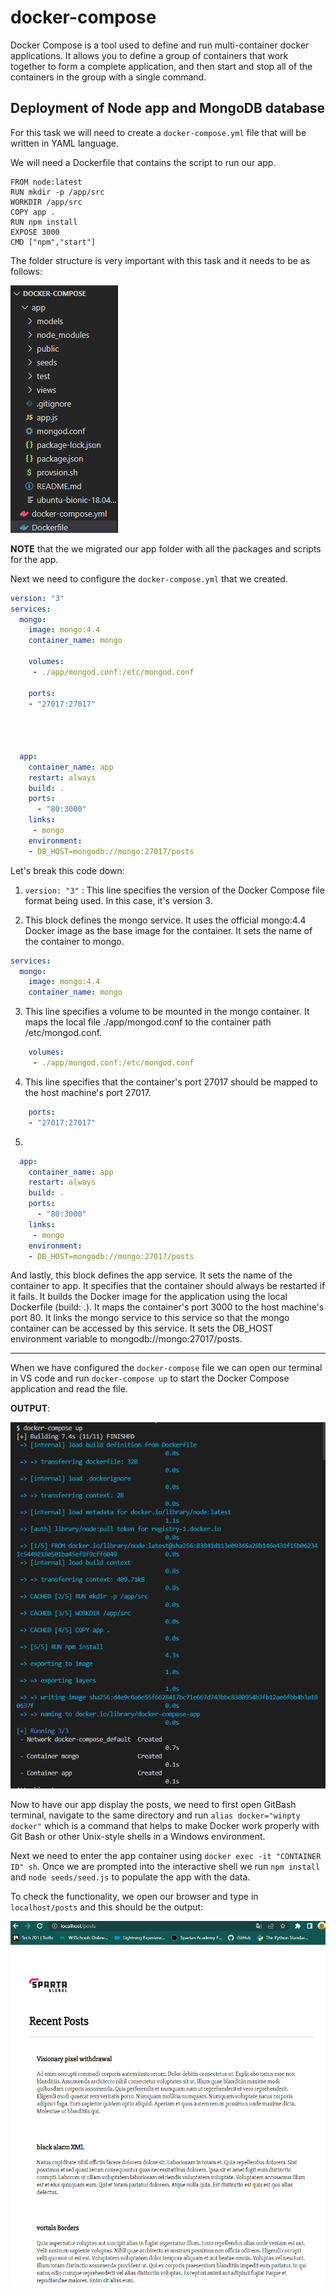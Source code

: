 # docker-compose

Docker Compose is a tool used to define and run multi-container docker applications. It allows you to define a group of containers that work together to form a complete application, and then start and stop all of the containers in the group with a single command. 

## Deployment of Node app and MongoDB database

For this task we will need to create a `docker-compose.yml` file that will be written in YAML language. 

We will need a Dockerfile that contains the script to run our app. 

```Docker
FROM node:latest
RUN mkdir -p /app/src
WORKDIR /app/src
COPY app .
RUN npm install
EXPOSE 3000
CMD ["npm","start"]
```

The folder structure is very important with this task and it needs to be as follows: 

![](pictures/folders.png)

**NOTE** that the we migrated our app folder with all the packages and scripts for the app. 

Next we need to configure the `docker-compose.yml` that we created. 

```YAML
version: "3"
services: 
  mongo:
    image: mongo:4.4
    container_name: mongo

    volumes:
     - ./app/mongod.conf:/etc/mongod.conf

    ports:
    - "27017:27017"




  app:
    container_name: app
    restart: always
    build: .
    ports:
      - "80:3000"
    links:
     - mongo
    environment:
    - DB_HOST=mongodb://mongo:27017/posts
```

Let's break this code down:

1. `version: "3"` : This line specifies the version of the Docker Compose file format being used. In this case, it's version 3.

2. This block defines the mongo service.
It uses the official mongo:4.4 Docker image as the base image for the container.
It sets the name of the container to mongo.
```YAML
services: 
  mongo:
    image: mongo:4.4
    container_name: mongo
``` 

3. This line specifies a volume to be mounted in the mongo container.
It maps the local file ./app/mongod.conf to the container path /etc/mongod.conf.
```YAML
    volumes:
     - ./app/mongod.conf:/etc/mongod.conf
```

4. This line specifies that the container's port 27017 should be mapped to the host machine's port 27017.
```YAML
    ports:
    - "27017:27017"
```

5. 
```YAML
  app:
    container_name: app
    restart: always
    build: .
    ports:
      - "80:3000"
    links:
     - mongo
    environment:
    - DB_HOST=mongodb://mongo:27017/posts
```

And lastly, this block defines the app service.
It sets the name of the container to app.
It specifies that the container should always be restarted if it fails.
It builds the Docker image for the application using the local Dockerfile (build: .).
It maps the container's port 3000 to the host machine's port 80.
It links the mongo service to this service so that the mongo container can be accessed by this service.
It sets the DB_HOST environment variable to mongodb://mongo:27017/posts.


---

When we have configured the `docker-compose` file we can open our terminal in VS code and run `docker-compose up` to start the Docker Compose application and read the file. 


**OUTPUT**:

![](pictures/outpupt.png)

Now to have our app display the posts, we need to first open GitBash terminal, navigate to the same directory and run `alias docker="winpty docker"` which is a command that helps to make Docker work properly with Git Bash or other Unix-style shells in a Windows environment.

Next we need to enter the app container using `docker exec -it "CONTAINER ID" sh`. Once we are prompted into the interactive shell we run `npm install` and `node seeds/seed.js` to populate the app with the data. 

To check the functionality, we open our browser and type in `localhost/posts` and this should be the output:

![](pictures/posts.png)

